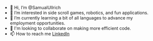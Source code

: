 - 👋 Hi, I’m @SamualUllrich
- 👀 I’m interested in side scroll games, robotics, and fun applications.
- 🌱 I’m currently learning a bit of all languages to advance my employment opportunities.
- 💞️ I'm looking to collaborate on making more efficient code.
- 📫 How to reach me [LinkedIn](https://www.linkedin.com/in/samullrich/)

<!---
SamualUllrich/SamualUllrich is a ✨ special ✨ repository because its `README.md` (this file) appears on your GitHub profile.
You can click the Preview link to take a look at your changes.
--->
